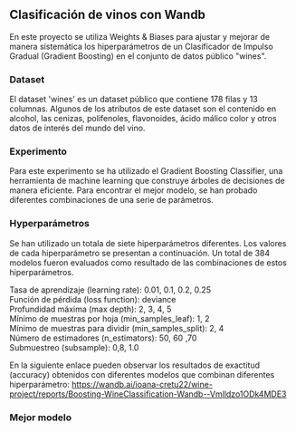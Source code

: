 ## Clasificación de vinos con Wandb

En este proyecto se utiliza Weights & Biases para ajustar y mejorar de manera sistemática  los hiperparámetros de un Clasificador de Impulso Gradual (Gradient Boosting) en el conjunto de datos público "wines".

### Dataset
El dataset 'wines'  es un dataset público que contiene 178 filas y 13 columnas. Algunos de los atributos de este dataset son el contenido en alcohol, las cenizas, polifenoles, flavonoides, ácido málico color y otros datos de interés del mundo del vino. 

### Experimento
Para este experimento se ha utilizado el Gradient Boosting Classifier, una herramienta de machine learning que construye árboles de decisiones de manera eficiente. Para encontrar el mejor modelo, se han probado diferentes combinaciones de una serie de parámetros. 

### Hyperparámetros 

Se han utilizado un totala de siete hiperparámetros diferentes. Los valores de cada hiperparámetro se presentan a continuación. Un total de 384 modelos fueron evaluados como resultado de las combinaciones de estos hiperparámetros.

Tasa de aprendizaje (learning rate): 0.01, 0.1, 0.2, 0.25 <br>
Función de pérdida (loss function): deviance<br>
Profundidad máxima (max depth): 2, 3, 4, 5<br>
Mínimo de muestras por hoja (min_samples_leaf): 1, 2<br>
Mínimo de muestras para dividir (min_samples_split): 2, 4<br>
Número de estimadores (n_estimators): 50, 60 ,70<br>
Submuestreo (subsample): 0,8, 1.0<br>

En la siguiente enlace pueden observar los resultados de exactitud (accuracy) obtenidos con diferentes modelos que combinan diferentes hiperparámetro: 
https://wandb.ai/ioana-cretu22/wine-project/reports/Boosting-WineClassification-Wandb--Vmlldzo1ODk4MDE3 
### Mejor modelo 


